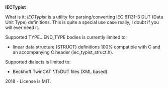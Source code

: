 **IECTypist**

What is it: _IECTypist_ is a utility for parsing/converting IEC 61131-3 DUT (Data Unit Type) definitions. This is quite a special use case really, I doubt if you will ever need it.

Supported TYPE...END_TYPE bodies is currently limited to:
* linear data structure (STRUCT) definitions 100% compatible with C and an accompanying C header (iec_typist_struct.h).
 
Supported dialects is limited to:
* Beckhoff TwinCAT *.TcDUT files (XML based).  

2018 - License is MIT.




